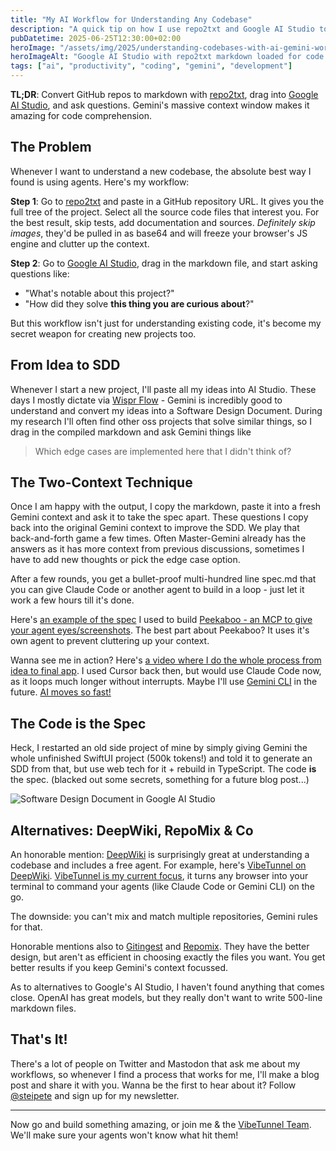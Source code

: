 ```yaml
---
title: "My AI Workflow for Understanding Any Codebase"
description: "A quick tip on how I use repo2txt and Google AI Studio to understand new codebases. Gemini's 1M token context window is perfect for asking questions about code."
pubDatetime: 2025-06-25T12:30:00+02:00
heroImage: "/assets/img/2025/understanding-codebases-with-ai-gemini-workflow/header.png"
heroImageAlt: "Google AI Studio with repo2txt markdown loaded for code analysis"
tags: ["ai", "productivity", "coding", "gemini", "development"]
---
```


**TL;DR**: Convert GitHub repos to markdown with [repo2txt](https://repo2txt.simplebasedomain.com/), drag into [Google AI Studio](https://aistudio.google.com/prompts/new_chat), and ask questions. Gemini's massive context window makes it amazing for code comprehension.

## The Problem

Whenever I want to understand a new codebase, the absolute best way I found is using agents. Here's my workflow:

**Step 1**: Go to [repo2txt](https://repo2txt.simplebasedomain.com/) and paste in a GitHub repository URL. It gives you the full tree of the project. Select all the source code files that interest you. For the best result, skip tests, add documentation and sources. *Definitely skip images*, they'd be pulled in as base64 and will freeze your browser's JS engine and clutter up the context.

**Step 2**: Go to [Google AI Studio](https://aistudio.google.com/prompts/new_chat), drag in the markdown file, and start asking questions like:
- "What's notable about this project?"
- "How did they solve **this thing you are curious about**?"

But this workflow isn't just for understanding existing code, it's become my secret weapon for creating new projects too.

## From Idea to SDD

Whenever I start a new project, I'll paste all my ideas into AI Studio. These days I mostly dictate via [Wispr Flow](https://wisprflow.ai/) - Gemini is incredibly good to understand and convert my ideas into a Software Design Document. During my research I'll often find other oss projects that solve similar things, so I drag in the compiled markdown and ask Gemini things like 

> Which edge cases are implemented here that I didn't think of?

## The Two-Context Technique

Once I am happy with the output, I copy the markdown, paste it into a fresh Gemini context and ask it to take the spec apart. These questions I copy back into the original Gemini context to improve the SDD. We play that back-and-forth game a few times. Often Master-Gemini already has the answers as it has more context from previous discussions, sometimes I have to add new thoughts or pick the edge case option.

After a few rounds, you get a bullet-proof multi-hundred line spec.md that you can give Claude Code or another agent to build in a loop - just let it work a few hours till it's done.

Here's [an example of the spec](https://github.com/steipete/peekaboo/blob/main/docs/spec.md) I used to build [Peekaboo - an MCP to give your agent eyes/screenshots](https://www.peekaboo.boo/). The best part about Peekaboo? It uses it's own agent to prevent cluttering up your context.

Wanna see me in action? Here's [a video where I do the whole process from idea to final app](https://steipete.com/posts/2025/the-future-of-vibe-coding). I used Cursor back then, but would use Claude Code now, as it loops much longer without interrupts. Maybe I'll use [Gemini CLI](https://blog.google/technology/developers/introducing-gemini-cli-open-source-ai-agent/) in the future. [AI moves so fast!](https://x.com/steipete/status/1937919798740214023)

## The Code is the Spec

Heck, I restarted an old side project of mine by simply giving Gemini the whole unfinished SwiftUI project (500k tokens!) and told it to generate an SDD from that, but use web tech for it + rebuild in TypeScript. The code **is** the spec. (blacked out some secrets, something for a future blog post...)

![Software Design Document in Google AI Studio](/assets/img/2025/understanding-codebases-with-ai-gemini-workflow/sweetistics-sdd.png)

## Alternatives: DeepWiki, RepoMix & Co

An honorable mention: [DeepWiki](https://deepwiki.com/) is surprisingly great at understanding a codebase and includes a free agent. For example, here's [VibeTunnel on DeepWiki](https://deepwiki.com/amantus-ai/vibetunnel). [VibeTunnel is my current focus](/posts/2025/vibetunnel-turn-any-browser-into-your-mac-terminal), it turns any browser into your terminal to command your agents (like Claude Code or Gemini CLI) on the go.

The downside: you can't mix and match multiple repositories, Gemini rules for that.

Honorable mentions also to [Gitingest](https://gitingest.com/) and [Repomix](https://repomix.com/). They have the better design, but aren't as efficient in choosing exactly the files you want. You get better results if you keep Gemini's context focussed.

As to alternatives to Google's AI Studio, I haven't found anything that comes close. OpenAI has great models, but they really don't want to write 500-line markdown files.

## That's It!

There's a lot of people on Twitter and Mastodon that ask me about my workflows, so whenever I find a process that works for me, I'll make a blog post and share it with you. Wanna be the first to hear about it? Follow [@steipete](https://twitter.com/steipete) and sign up for my newsletter.

---
Now go and build something amazing, or join me & the [VibeTunnel Team](/posts/2025/vibetunnel-turn-any-browser-into-your-mac-terminal#motivation).
We'll make sure your agents won't know what hit them!
